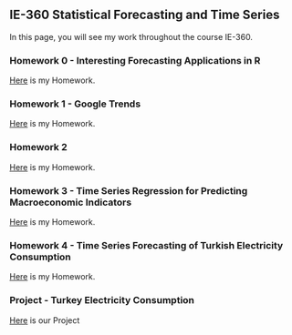 ## IE-360 Statistical Forecasting and Time Series

In this page, you will see my work throughout the course IE-360. 

### Homework 0 - Interesting Forecasting Applications in R
[Here](files/HW-0.html) is my Homework.

### Homework 1 - Google Trends
[Here](files/ie360hw1.html) is my Homework.

### Homework 2
[Here](files/ie360hw2.html) is my Homework.

### Homework 3 - Time Series Regression for Predicting Macroeconomic Indicators
[Here](files/hw3_ie360.html) is my Homework.

### Homework 4 - Time Series Forecasting of Turkish Electricity Consumption 
[Here](files/hw4.html) is my Homework.

### Project - Turkey Electricity Consumption
[Here](files/IE360_Project_Report.html) is our Project
